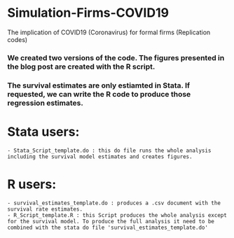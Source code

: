 # Simulation-Firms-COVID19
The implication of COVID19 (Coronavirus) for formal firms (Replication codes)

### We created two versions of the code. The figures presented in the blog post are created with the R script. 
### The survival estimates are only estiamted in Stata. If requested, we can write the R code to produce those regression estimates.

# Stata users: 
	- Stata_Script_template.do : this do file runs the whole analysis including the survival model estimates and creates figures. 
# R users: 
	- survival_estimates_template.do : produces a .csv document with the survival rate estimates.	
	- R_Script_template.R : this Script produces the whole analysis except for the survival model. To produce the full analysis it need to be combined with the stata do file 'survival_estimates_template.do'
